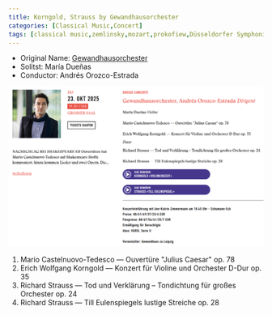```yaml
---
title: Korngold, Strauss by Gewandhausorchester
categories: [Classical Music,Concert]
tags: [classical music,zemlinsky,mozart,prokofiew,Düsseldorfer Symphoniker]
---
```


- Original Name: [Gewandhausorchester](https://www.gewandhausorchester.de/veranstaltung/grosses-concert-9211/)
- Solitst: María Dueñas
- Conductor:  Andrés Orozco-Estrada

![Gewandhausorchester](gewandhaus.png)

1. Mario Castelnuovo-Tedesco — Ouvertüre "Julius Caesar" op. 78
2. Erich Wolfgang Korngold — Konzert für Violine und Orchester D-Dur op. 35
3. Richard Strauss — Tod und Verklärung – Tondichtung für großes Orchester op. 24
4. Richard Strauss — Till Eulenspiegels lustige Streiche op. 28